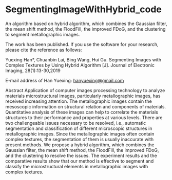 # SegmentingImageWithHybrid_code
An algorithm based on hybrid algorithm,  which combines the Gaussian filter, the mean shift method, the FloodFill, the improved FDoG, and the clustering to segment metallographic images.

The work has been published. If you use the software for your research, please cite the reference as follows:

Yuexing Han*, Chuanbin Lai, Bing Wang, Hui Gu. Segmenting Images with Complex Textures by Using Hybrid Algorithm [J]. Journal of Electronic Imaging, 28(1):13-30,2019


E-mail address of Han Yuexing: hanyuexing@gmail.com

Abstract
Application of computer images processing technology to analyze materials microstructural images,
particularly metallographic images, has received increasing attention. The metallographic images contain the
mesoscopic information on structural relation and components of materials. Quantitative analysis of these
images can help to correlate the materials structures to their performance and properties at various levels.
There are two challengeable issues necessary to be resolved, i.e., automatic segmentation and classification
of different microscopic structures in metallographic images. Since the metallographic images often contain
complex textures, the segmentation of them is usually inaccurate with present methods. We propose a hybrid
algorithm, which combines the Gaussian filter, the mean shift method, the FloodFill, the improved FDoG, and the
clustering to resolve the issues. The experiment results and the comparative results show that our method is
effective to segment and classify the microstructural elements in metallographic images with complex textures.
